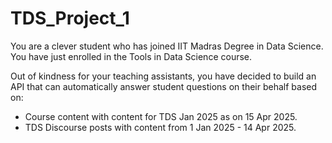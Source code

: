 # TDS_Project_1
You are a clever student who has joined IIT Madras Degree in Data Science. You have just enrolled in the Tools in Data Science course.

Out of kindness for your teaching assistants, you have decided to build an API that can automatically answer student questions on their behalf based on:

* Course content with content for TDS Jan 2025 as on 15 Apr 2025.
* TDS Discourse posts with content from 1 Jan 2025 - 14 Apr 2025.
